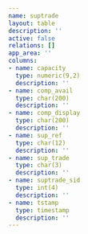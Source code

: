 ```yaml
---
name: suptrade
layout: table
description: ''
active: false
relations: []
app_area: ''
columns:
- name: capacity
  type: numeric(9,2)
  description: ''
- name: comp_avail
  type: char(200)
  description: ''
- name: comp_display
  type: char(200)
  description: ''
- name: sup_ref
  type: char(12)
  description: ''
- name: sup_trade
  type: char(3)
  description: ''
- name: suptrade_sid
  type: int(4)
  description: ''
- name: tstamp
  type: timestamp
  description: ''
---
```


